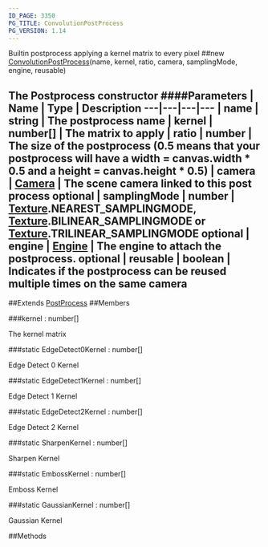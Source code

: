 ```yaml
---
ID_PAGE: 3350
PG_TITLE: ConvolutionPostProcess
PG_VERSION: 1.14
---
```


Builtin postprocess applying a kernel matrix to every pixel
##new [ConvolutionPostProcess](page.php?p=3350)(name, kernel, ratio, camera, samplingMode, engine, reusable)

The Postprocess constructor
####Parameters
 | Name | Type | Description
---|---|---|---
 | name | string | The postprocess name
 | kernel | number[] | The matrix to apply
 | ratio | number | The size of the postprocess (0.5 means that your postprocess will have a width = canvas.width * 0.5 and a height = canvas.height * 0.5)
 | camera | [Camera](page.php?p=3249) | The scene camera linked to this post process
optional | samplingMode | number | [Texture](page.php?p=3319).NEAREST_SAMPLINGMODE, [Texture](page.php?p=3319).BILINEAR_SAMPLINGMODE or [Texture](page.php?p=3319).TRILINEAR_SAMPLINGMODE
optional | engine | [Engine](page.php?p=3247) | The engine to attach the postprocess.
optional | reusable | boolean | Indicates if the postprocess can be reused multiple times on the same camera
---

##Extends [PostProcess](page.php?p=3346)
##Members

###kernel : number[]


The kernel matrix

###static EdgeDetect0Kernel : number[]


Edge Detect 0 Kernel

###static EdgeDetect1Kernel : number[]


Edge Detect 1 Kernel

###static EdgeDetect2Kernel : number[]


Edge Detect 2 Kernel

###static SharpenKernel : number[]


Sharpen Kernel

###static EmbossKernel : number[]


Emboss Kernel

###static GaussianKernel : number[]


Gaussian Kernel



##Methods

